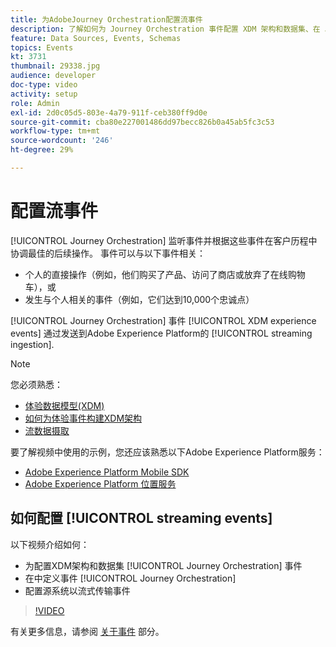 ```yaml
---
title: 为AdobeJourney Orchestration配置流事件
description: 了解如何为 Journey Orchestration 事件配置 XDM 架构和数据集、在 Journey Orchestration 中定义事件以及配置源系统以形成事件流。
feature: Data Sources, Events, Schemas
topics: Events
kt: 3731
thumbnail: 29338.jpg
audience: developer
doc-type: video
activity: setup
role: Admin
exl-id: 2d0c05d5-803e-4a79-911f-ceb380ff9d0e
source-git-commit: cba80e227001486dd97becc826b0a45ab5fc3c53
workflow-type: tm+mt
source-wordcount: '246'
ht-degree: 29%

---
```


# 配置流事件

[!UICONTROL Journey Orchestration] 监听事件并根据这些事件在客户历程中协调最佳的后续操作。 事件可以与以下事件相关：

* 个人的直接操作（例如，他们购买了产品、访问了商店或放弃了在线购物车），或
* 发生与个人相关的事件（例如，它们达到10,000个忠诚点）

[!UICONTROL Journey Orchestration] 事件 [!UICONTROL XDM experience events] 通过发送到Adobe Experience Platform的 [!UICONTROL streaming ingestion].

>[!NOTE]
>
>您必须熟悉：
>
>* [体验数据模型(XDM)](https://experienceleague.adobe.com/docs/platform-learn/tutorials/schemas/schemas-and-experience-data-model.html?lang=zh-Hans)
>* [如何为体验事件构建XDM架构](https://experienceleague.adobe.com/docs/platform-learn/tutorials/schemas/create-schemas.html?lang=zh-Hans)
>* [流数据摄取](https://experienceleague.adobe.com/docs/platform-learn/tutorials/data-ingestion/understanding-streaming-ingestion.html?lang=en)
>
>要了解视频中使用的示例，您还应该熟悉以下Adobe Experience Platform服务：
>
>* [Adobe Experience Platform Mobile SDK](https://experienceleague.adobe.com/docs/platform-learn/data-collection/mobile-sdk/overview.html?lang=zh-Hans)
>* [Adobe Experience Platform 位置服务](https://experienceleague.adobe.com/docs/places/using/home.html?lang=zh-Hans)


## 如何配置 [!UICONTROL streaming events]

以下视频介绍如何：

* 为配置XDM架构和数据集 [!UICONTROL Journey Orchestration] 事件
* 在中定义事件 [!UICONTROL Journey Orchestration]
* 配置源系统以流式传输事件

>[!VIDEO](https://video.tv.adobe.com/v/29338?quality=12&learn=on)

有关更多信息，请参阅 [关于事件](https://experienceleague.adobe.com/docs/journeys/using/events-journeys/about-events/about-events.html?lang=en) 部分。
